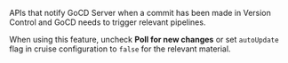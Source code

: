 APIs that notify GoCD Server when a commit has been made in Version Control and GoCD needs to trigger relevant pipelines.

<aside class="notice">
    When using this feature, uncheck <strong>Poll for new changes</strong> or set <code>autoUpdate</code> flag in cruise configuration to <code>false</code> for the relevant material.
</aside>
